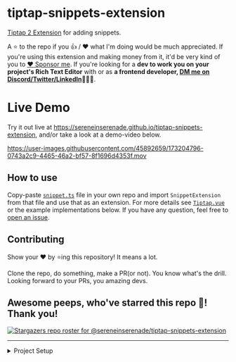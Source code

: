 # tiptap-snippets-extension

[Tiptap 2 Extension](https://tiptap.dev) for adding snippets.

A ⭐️ to the repo if you 👍 / ❤️  what I'm doing would be much appreciated. If you're using this extension and making money from it, it'd be very kind of you to [:heart: Sponsor me](https://github.com/sponsors/laike9m). If you're looking for a **dev to work you on your project's Rich Text Editor** with or as **a frontend developer, [DM me on Discord/Twitter/LinkedIn](https://github.com/sereneinserenade)👨‍💻🤩**.

# Live Demo

Try it out live at https://sereneinserenade.github.io/tiptap-snippets-extension, and/or take a look at a demo-video below.

https://user-images.githubusercontent.com/45892659/173204796-0743a2c9-4465-46a2-bf57-8f1696d4353f.mov


## How to use

Copy-paste [`snippet.ts`](src/components/extensions/snippet.ts) file in your own repo and import `SnippetExtension` from that file and use that as an extension. For more details see [`Tiptap.vue`](src/components/Tiptap.vue) or the example implementations below. If you have any question, feel free to [open an issue](https://github.com/sereneinserenade/tiptap-snippets-extension/issues).

## Contributing

Show your ❤️ by ⭐️ing this repository! It means a lot.

Clone the repo, do something, make a PR(or not). You know what's the drill. Looking forward to your PRs, you amazing devs.

## Awesome peeps, who've starred this repo 🚀! Thank you!
[![Stargazers repo roster for @sereneinserenade/tiptap-snippets-extension](https://reporoster.com/stars/dark/sereneinserenade/tiptap-snippets-extension)](https://github.com/sereneinserenade/tiptap-snippets-extension/stargazers)


---

<details>
  <summary> Project Setup </summary>

# Vue 3 + TypeScript + Vite

This template should help get you started developing with Vue 3 and TypeScript in Vite. The template uses Vue 3 `<script setup>` SFCs, check out the [script setup docs](https://v3.vuejs.org/api/sfc-script-setup.html#sfc-script-setup) to learn more.

## Recommended IDE Setup

- [VS Code](https://code.visualstudio.com/) + [Volar](https://marketplace.visualstudio.com/items?itemName=Vue.volar)

## Type Support For `.vue` Imports in TS

Since TypeScript cannot handle type information for `.vue` imports, they are shimmed to be a generic Vue component type by default. In most cases this is fine if you don't really care about component prop types outside of templates. However, if you wish to get actual prop types in `.vue` imports (for example to get props validation when using manual `h(...)` calls), you can enable Volar's Take Over mode by following these steps:

1. Run `Extensions: Show Built-in Extensions` from VS Code's command palette, look for `TypeScript and JavaScript Language Features`, then right click and select `Disable (Workspace)`. By default, Take Over mode will enable itself if the default TypeScript extension is disabled.
2. Reload the VS Code window by running `Developer: Reload Window` from the command palette.

You can learn more about Take Over mode [here](https://github.com/johnsoncodehk/volar/discussions/471).

</details>
